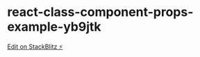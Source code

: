 # react-class-component-props-example-yb9jtk

[Edit on StackBlitz ⚡️](https://stackblitz.com/edit/react-class-component-props-example-yb9jtk)